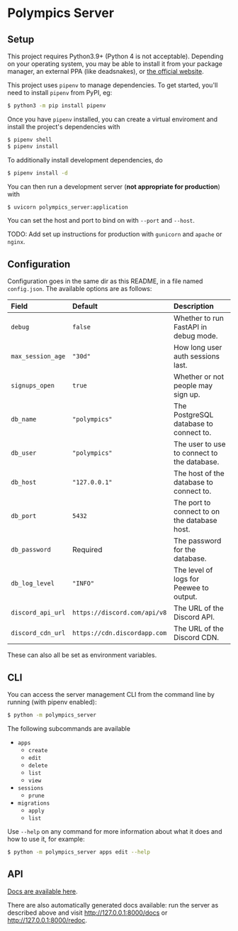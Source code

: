 # Polympics Server

## Setup

This project requires Python3.9+ (Python 4 is not acceptable). Depending on your operating system, you may be able to install it from your package manager, an external PPA (like deadsnakes), or [the official website](https://python.org/download).

This project uses `pipenv` to manage dependencies. To get started, you'll need to install `pipenv` from PyPI, eg:
```bash
$ python3 -m pip install pipenv
```

Once you have `pipenv` installed, you can create a virtual enviroment and install the project's dependencies with
```bash
$ pipenv shell
$ pipenv install
```
To additionally install development dependencies, do
```bash
$ pipenv install -d
```
You can then run a development server (**not appropriate for production**) with
```bash
$ uvicorn polympics_server:application
```
You can set the host and port to bind on with `--port` and `--host`.

TODO: Add set up instructions for production with `gunicorn` and `apache` or `nginx`.

## Configuration

Configuration goes in the same dir as this README, in a file named `config.json`. The available options are as follows:

| Field             | Default       | Description                                  |
|:------------------|:--------------|:---------------------------------------------|
| `debug`           | `false`       | Whether to run FastAPI in debug mode.        |
| `max_session_age` | `"30d"`       | How long user auth sessions last.            |
| `signups_open`    | `true`        | Whether or not people may sign up.           |
| `db_name`         | `"polympics"` | The PostgreSQL database to connect to.       |
| `db_user`         | `"polympics"` | The user to use to connect to the database.  |
| `db_host`         | `"127.0.0.1"` | The host of the database to connect to.      |
| `db_port`         | `5432`        | The port to connect to on the database host. |
| `db_password`     | Required      | The password for the database.               |
| `db_log_level`    | `"INFO"`      | The level of logs for Peewee to output.      |
| `discord_api_url` | ``https://discord.com/api/v8`` | The URL of the Discord API. |
| `discord_cdn_url` | ``https://cdn.discordapp.com`` | The URL of the Discord CDN. |

These can also all be set as environment variables.

## CLI

You can access the server management CLI from the command line by running (with pipenv enabled):
```bash
$ python -m polympics_server
```
The following subcommands are available

- `apps`
  - `create`
  - `edit`
  - `delete`
  - `list`
  - `view`
- `sessions`
  - `prune`
- `migrations`
  - `apply`
  - `list`

Use `--help` on any command for more information about what it does and how to use it, for example:
```bash
$ python -m polympics_server apps edit --help
```

## API

[Docs are available here](https://polympics.github.io/server).

There are also automatically generated docs available: run the server as described above and visit http://127.0.0.1:8000/docs or http://127.0.0.1:8000/redoc.
